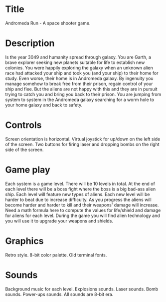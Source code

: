# Title

Andromeda Run - A space shooter game.

# Description

Is the year 3049 and humanity spread through galaxy. You are Garth, a brave explorer seeking new 
planets suitable for life to establish new colonies. You were happily exploring the galaxy when an 
unknown alien race had attacked your ship and took you (and your ship) to their home for study.
Even worse, their home is in Andromeda galaxy. By ingenuity you manage somehow to break free from
their prison, regain control of your ship and flee. But the aliens are not happy with this and they
are in pursuit trying to catch you and bring you back to their prison. You are jumping from system
to system in the Andromeda galaxy searching for a worm hole to your home galaxy and back to safety.

# Controls

Screen orientation is horizontal. Virtual joystick for up/down on the left side of the screen.
Two buttons for firing laser and dropping bombs on the right side of the screen.

# Game play

Each system is a game level. There will be 10 levels in total. At the end of each level there will
be a boss fight where the boss is a big bad-ass alien ship. Each level will feature new types of
aliens. Each new level will be harder to beat due to increase difficulty. As you progress the aliens
will become harder and harder to kill and their weapons' damage will increase. Need a math formula
here to compute the values for life/shield and damage for aliens for each level.
During the game you will find alien technology and you will use it to upgrade your weapons and shields.

# Graphics

Retro style. 8-bit color palette. Old terminal fonts.

# Sounds

Background music for each level. Explosions sounds. Laser sounds. Bomb sounds. Power-ups sounds.
All sounds are 8-bit era.